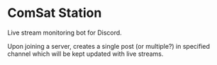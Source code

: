 # ComSat Station

Live stream monitoring bot for Discord.

Upon joining a server, creates a single post (or multiple?) in specified channel which will be kept updated with live streams.
